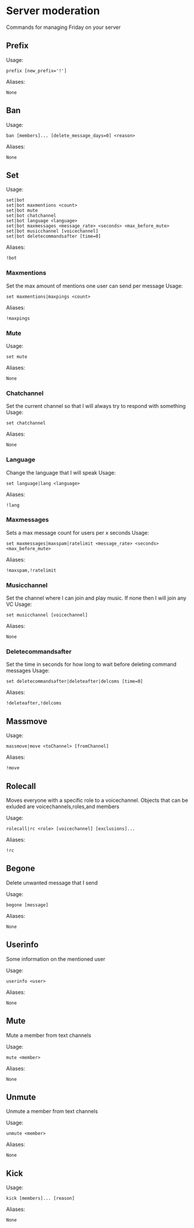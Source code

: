 # Server moderation

Commands for managing Friday on your server

## Prefix



Usage:

```none
prefix [new_prefix='!']
```

Aliases:

```none
None
```

## Ban



Usage:

```none
ban [members]... [delete_message_days=0] <reason>
```

Aliases:

```none
None
```

## Set



Usage:

```none
set|bot 
set|bot maxmentions <count>
set|bot mute 
set|bot chatchannel 
set|bot language <language>
set|bot maxmessages <message_rate> <seconds> <max_before_mute>
set|bot musicchannel [voicechannel]
set|bot deletecommandsafter [time=0]
```

Aliases:

```none
!bot
```

### Maxmentions
Set the max amount of mentions one user can send per message
Usage:

```none
set maxmentions|maxpings <count>
```

Aliases:

```none
!maxpings
```

### Mute

Usage:

```none
set mute 
```

Aliases:

```none
None
```

### Chatchannel
Set the current channel so that I will always try to respond with something
Usage:

```none
set chatchannel 
```

Aliases:

```none
None
```

### Language
Change the language that I will speak
Usage:

```none
set language|lang <language>
```

Aliases:

```none
!lang
```

### Maxmessages
Sets a max message count for users per x seconds
Usage:

```none
set maxmessages|maxspam|ratelimit <message_rate> <seconds> <max_before_mute>
```

Aliases:

```none
!maxspam,!ratelimit
```

### Musicchannel
Set the channel where I can join and play music. If none then I will join any VC
Usage:

```none
set musicchannel [voicechannel]
```

Aliases:

```none
None
```

### Deletecommandsafter
Set the time in seconds for how long to wait before deleting command messages
Usage:

```none
set deletecommandsafter|deleteafter|delcoms [time=0]
```

Aliases:

```none
!deleteafter,!delcoms
```

## Massmove



Usage:

```none
massmove|move <toChannel> [fromChannel]
```

Aliases:

```none
!move
```

## Rolecall

Moves everyone with a specific role to a voicechannel. Objects that can be exluded are voicechannels,roles,and members

Usage:

```none
rolecall|rc <role> [voicechannel] [exclusions]...
```

Aliases:

```none
!rc
```

## Begone

Delete unwanted message that I send

Usage:

```none
begone [message]
```

Aliases:

```none
None
```

## Userinfo

Some information on the mentioned user

Usage:

```none
userinfo <user>
```

Aliases:

```none
None
```

## Mute

Mute a member from text channels

Usage:

```none
mute <member>
```

Aliases:

```none
None
```

## Unmute

Unmute a member from text channels

Usage:

```none
unmute <member>
```

Aliases:

```none
None
```

## Kick



Usage:

```none
kick [members]... [reason]
```

Aliases:

```none
None
```

